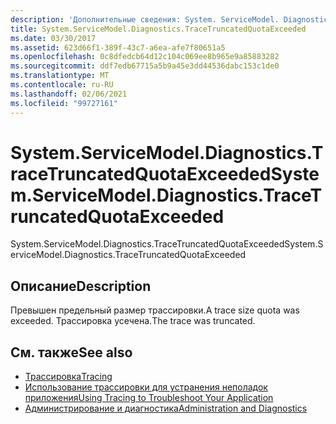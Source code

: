 ```yaml
---
description: 'Дополнительные сведения: System. ServiceModel. Diagnostics. Трацетрункатедкуотаексцеедед'
title: System.ServiceModel.Diagnostics.TraceTruncatedQuotaExceeded
ms.date: 03/30/2017
ms.assetid: 623d66f1-389f-43c7-a6ea-afe7f80651a5
ms.openlocfilehash: 0c8dfedcb64d12c104c069ee8b965e9a85883282
ms.sourcegitcommit: ddf7edb67715a5b9a45e3dd44536dabc153c1de0
ms.translationtype: MT
ms.contentlocale: ru-RU
ms.lasthandoff: 02/06/2021
ms.locfileid: "99727161"
---
```

# <a name="systemservicemodeldiagnosticstracetruncatedquotaexceeded"></a><span data-ttu-id="25821-103">System.ServiceModel.Diagnostics.TraceTruncatedQuotaExceeded</span><span class="sxs-lookup"><span data-stu-id="25821-103">System.ServiceModel.Diagnostics.TraceTruncatedQuotaExceeded</span></span>

<span data-ttu-id="25821-104">System.ServiceModel.Diagnostics.TraceTruncatedQuotaExceeded</span><span class="sxs-lookup"><span data-stu-id="25821-104">System.ServiceModel.Diagnostics.TraceTruncatedQuotaExceeded</span></span>  
  
## <a name="description"></a><span data-ttu-id="25821-105">Описание</span><span class="sxs-lookup"><span data-stu-id="25821-105">Description</span></span>  

 <span data-ttu-id="25821-106">Превышен предельный размер трассировки.</span><span class="sxs-lookup"><span data-stu-id="25821-106">A trace size quota was exceeded.</span></span> <span data-ttu-id="25821-107">Трассировка усечена.</span><span class="sxs-lookup"><span data-stu-id="25821-107">The trace was truncated.</span></span>  
  
## <a name="see-also"></a><span data-ttu-id="25821-108">См. также</span><span class="sxs-lookup"><span data-stu-id="25821-108">See also</span></span>

- [<span data-ttu-id="25821-109">Трассировка</span><span class="sxs-lookup"><span data-stu-id="25821-109">Tracing</span></span>](index.md)
- [<span data-ttu-id="25821-110">Использование трассировки для устранения неполадок приложения</span><span class="sxs-lookup"><span data-stu-id="25821-110">Using Tracing to Troubleshoot Your Application</span></span>](using-tracing-to-troubleshoot-your-application.md)
- [<span data-ttu-id="25821-111">Администрирование и диагностика</span><span class="sxs-lookup"><span data-stu-id="25821-111">Administration and Diagnostics</span></span>](../index.md)
